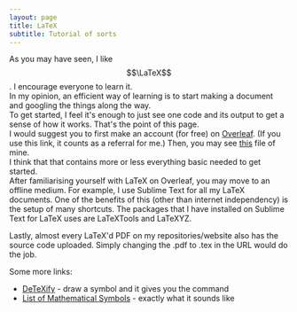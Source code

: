 ```yaml
---
layout: page
title: LaTeX
subtitle: Tutorial of sorts
---
```


As you may have seen, I like $$\LaTeX$$. I encourage everyone to learn it.  
In my opinion, an efficient way of learning is to start making a document and googling the things along the way.  
To get started, I feel it's enough to just see one code and its output to get a sense of how it works. That's the point of this page.  
I would suggest you to first make an account (for free) on [Overleaf](https://www.overleaf.com/?r=6953fddc&rm=d&rs=b). (If you use this link, it counts as a referral for me.) Then, you may see [this](https://www.overleaf.com/read/smxvxtpbvjht) file of mine.  
I think that that contains more or less everything basic needed to get started.   
After familiarising yourself with LaTeX on Overleaf, you may move to an offline medium. For example, I use Sublime Text for all my LaTeX documents. One of the benefits of this (other than internet independency) is the setup of many shortcuts. The packages that I have installed on Sublime Text for LaTeX uses are LaTeXTools and LaTeXYZ.

Lastly, almost every LaTeX'd PDF on my repositories/website also has the source code uploaded. Simply changing the .pdf to .tex in the URL would do the job.  

Some more links:
* [DeTeXify](http://detexify.kirelabs.org/) - draw a symbol and it gives you the command
* [List of Mathematical Symbols](https://oeis.org/wiki/List_of_LaTeX_mathematical_symbols) - exactly what it sounds like